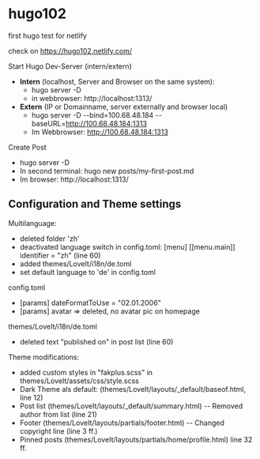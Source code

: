 # hugo102
first hugo test for netlify

check on https://hugo102.netlify.com/



Start Hugo Dev-Server (intern/extern)
- **Intern** (localhost, Server and Browser on the same system):
    - hugo server -D
    - in webbrowser: http://localhost:1313/
- **Extern** (IP or Domainname, server externally and browser local)
    - hugo server -D --bind=100.68.48.184 --baseURL=http://100.68.48.184:1313
    - Im Webbrowser: http://100.68.48.184:1313


Create Post
- hugo server -D
- In second terminal: hugo new posts/my-first-post.md
- Im browser: http://localhost:1313/



## Configuration and Theme settings

Multilanguage:
- deleted folder 'zh'
- deactivated language switch in config.toml: [menu] [[menu.main]] identifier = "zh" (line 60)
- added themes/LoveIt/i18n/de.toml
- set default language to 'de' in config.toml

config.toml
- [params] dateFormatToUse = "02.01.2006"
- [params] avatar => deleted, no avatar pic on homepage

themes/LoveIt/i18n/de.toml
- deleted text "published on" in post list (line 60)

Theme modifications:
- added custom styles in "fakplus.scss" in themes/LoveIt/assets/css/style.scss
- Dark Theme als default: <body class="dark-theme"> (themes/LoveIt/layouts/_default/baseof.html, line 12)
- Post list (themes/LoveIt/layouts/_default/summary.html)
-- Removed author from list (line 21)
- Footer (themes/LoveIt/layouts/partials/footer.html)
-- Changed copyright line (line 3 ff.)
- Pinned posts (themes/LoveIt/layouts/partials/home/profile.html) line 32 ff.
